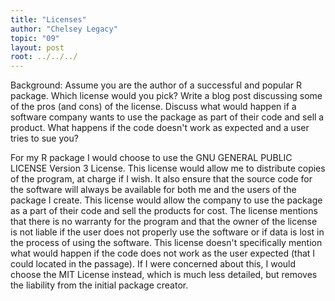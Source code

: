 ```yaml
---
title: "Licenses"
author: "Chelsey Legacy"
topic: "09"
layout: post
root: ../../../
---
```



Background:
Assume you are the author of a successful and popular R package. Which license would you pick? Write a blog post discussing some of the pros (and cons) of the license. Discuss what would happen if a software company wants to use the package as part of their code and sell a product. What happens if the code doesn't work as expected and a user tries to sue you?

For my R package I would choose to use the GNU GENERAL PUBLIC LICENSE Version 3 License. This license would allow me to distribute copies of the program, at charge if I wish. It also ensure that the source code for the software will always be available for both me and the users of the package I create.  This license would allow the company to use the package as a part of their code and sell the products for cost.  The license mentions that there is no warranty for the program and that the owner of the license is not liable if the user does not properly use the software or if data is lost in the process of using the software.  This license doesn't specifically mention what would happen if the code does not work as the user expected (that I could located in the passage). If I were concerned about this, I would choose the MIT License instead, which is much less detailed, but removes the liability from the initial package creator.
